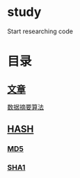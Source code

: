 # study
 Start researching code

# 目录

## [文章](./Articles)
[数据摘要算法](./Articles/数据摘要算法.md)

## [HASH](./HASH)
### [MD5](./HASH/MD5)
### [SHA1](./HASH/SHA1)
